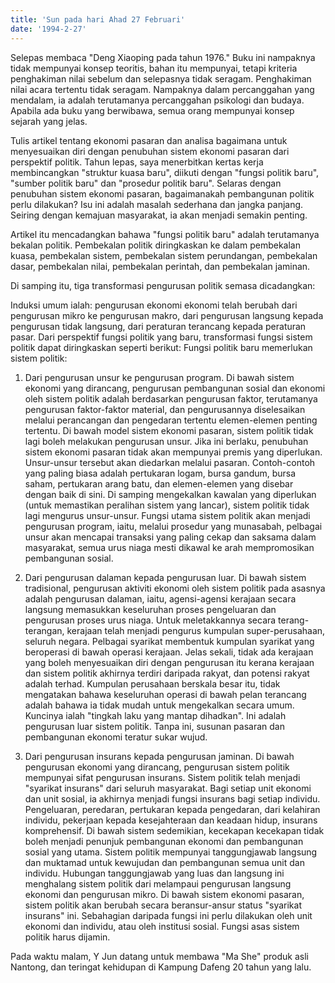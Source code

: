 ```yaml
---
title: 'Sun pada hari Ahad 27 Februari'
date: '1994-2-27'
---
```

Selepas membaca "Deng Xiaoping pada tahun 1976." Buku ini nampaknya tidak mempunyai konsep teoritis, bahan itu mempunyai, tetapi kriteria penghakiman nilai sebelum dan selepasnya tidak seragam. Penghakiman nilai acara tertentu tidak seragam. Nampaknya dalam percanggahan yang mendalam, ia adalah terutamanya percanggahan psikologi dan budaya. Apabila ada buku yang berwibawa, semua orang mempunyai konsep sejarah yang jelas.

Tulis artikel tentang ekonomi pasaran dan analisa bagaimana untuk menyesuaikan diri dengan penubuhan sistem ekonomi pasaran dari perspektif politik. Tahun lepas, saya menerbitkan kertas kerja membincangkan "struktur kuasa baru", diikuti dengan "fungsi politik baru", "sumber politik baru" dan "prosedur politik baru". Selaras dengan penubuhan sistem ekonomi pasaran, bagaimanakah pembangunan politik perlu dilakukan? Isu ini adalah masalah sederhana dan jangka panjang. Seiring dengan kemajuan masyarakat, ia akan menjadi semakin penting.

Artikel itu mencadangkan bahawa "fungsi politik baru" adalah terutamanya bekalan politik. Pembekalan politik diringkaskan ke dalam pembekalan kuasa, pembekalan sistem, pembekalan sistem perundangan, pembekalan dasar, pembekalan nilai, pembekalan perintah, dan pembekalan jaminan.

Di samping itu, tiga transformasi pengurusan politik semasa dicadangkan:

Induksi umum ialah: pengurusan ekonomi ekonomi telah berubah dari pengurusan mikro ke pengurusan makro, dari pengurusan langsung kepada pengurusan tidak langsung, dari peraturan terancang kepada peraturan pasar. Dari perspektif fungsi politik yang baru, transformasi fungsi sistem politik dapat diringkaskan seperti berikut: Fungsi politik baru memerlukan sistem politik:

1. Dari pengurusan unsur ke pengurusan program. Di bawah sistem ekonomi yang dirancang, pengurusan pembangunan sosial dan ekonomi oleh sistem politik adalah berdasarkan pengurusan faktor, terutamanya pengurusan faktor-faktor material, dan pengurusannya diselesaikan melalui perancangan dan pengedaran tertentu elemen-elemen penting tertentu. Di bawah model sistem ekonomi pasaran, sistem politik tidak lagi boleh melakukan pengurusan unsur. Jika ini berlaku, penubuhan sistem ekonomi pasaran tidak akan mempunyai premis yang diperlukan. Unsur-unsur tersebut akan diedarkan melalui pasaran. Contoh-contoh yang paling biasa adalah pertukaran logam, bursa gandum, bursa saham, pertukaran arang batu, dan elemen-elemen yang disebar dengan baik di sini. Di samping mengekalkan kawalan yang diperlukan (untuk memastikan peralihan sistem yang lancar), sistem politik tidak lagi mengurus unsur-unsur. Fungsi utama sistem politik akan menjadi pengurusan program, iaitu, melalui prosedur yang munasabah, pelbagai unsur akan mencapai transaksi yang paling cekap dan saksama dalam masyarakat, semua urus niaga mesti dikawal ke arah mempromosikan pembangunan sosial.

2. Dari pengurusan dalaman kepada pengurusan luar. Di bawah sistem tradisional, pengurusan aktiviti ekonomi oleh sistem politik pada asasnya adalah pengurusan dalaman, iaitu, agensi-agensi kerajaan secara langsung memasukkan keseluruhan proses pengeluaran dan pengurusan proses urus niaga. Untuk meletakkannya secara terang-terangan, kerajaan telah menjadi pengurus kumpulan super-perusahaan, seluruh negara. Pelbagai syarikat membentuk kumpulan syarikat yang beroperasi di bawah operasi kerajaan. Jelas sekali, tidak ada kerajaan yang boleh menyesuaikan diri dengan pengurusan itu kerana kerajaan dan sistem politik akhirnya terdiri daripada rakyat, dan potensi rakyat adalah terhad. Kumpulan perusahaan berskala besar itu, tidak mengatakan bahawa keseluruhan operasi di bawah pelan terancang adalah bahawa ia tidak mudah untuk mengekalkan secara umum. Kuncinya ialah "tingkah laku yang mantap dihadkan". Ini adalah pengurusan luar sistem politik. Tanpa ini, susunan pasaran dan pembangunan ekonomi teratur sukar wujud.

3. Dari pengurusan insurans kepada pengurusan jaminan. Di bawah pengurusan ekonomi yang dirancang, pengurusan sistem politik mempunyai sifat pengurusan insurans. Sistem politik telah menjadi "syarikat insurans" dari seluruh masyarakat. Bagi setiap unit ekonomi dan unit sosial, ia akhirnya menjadi fungsi insurans bagi setiap individu. Pengeluaran, peredaran, pertukaran kepada pengedaran, dari kelahiran individu, pekerjaan kepada kesejahteraan dan keadaan hidup, insurans komprehensif. Di bawah sistem sedemikian, kecekapan kecekapan tidak boleh menjadi penunjuk pembangunan ekonomi dan pembangunan sosial yang utama. Sistem politik mempunyai tanggungjawab langsung dan muktamad untuk kewujudan dan pembangunan semua unit dan individu. Hubungan tanggungjawab yang luas dan langsung ini menghalang sistem politik dari melampaui pengurusan langsung ekonomi dan pengurusan mikro. Di bawah sistem ekonomi pasaran, sistem politik akan berubah secara beransur-ansur status "syarikat insurans" ini. Sebahagian daripada fungsi ini perlu dilakukan oleh unit ekonomi dan individu, atau oleh institusi sosial. Fungsi asas sistem politik harus dijamin.

Pada waktu malam, Y Jun datang untuk membawa "Ma She" produk asli Nantong, dan teringat kehidupan di Kampung Dafeng 20 tahun yang lalu.